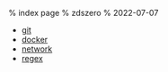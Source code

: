 % index page
% zdszero
% 2022-07-07

* [git](./git.md)
* [docker](./docker.md)
* [network](./network.md)
* [regex](./regex.md)

